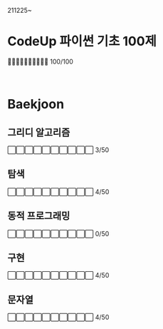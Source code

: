 211225~


# CodeUp 파이썬 기초 100제 
🔳🔳🔳🔳🔳🔳🔳🔳🔳🔳 100/100

<br>

# Baekjoon


## 그리디 알고리즘
⬜⬜⬜⬜⬜⬜⬜⬜⬜⬜ 3/50
<br>

## 탐색
⬜⬜⬜⬜⬜⬜⬜⬜⬜⬜ 4/50
<br>

## 동적 프로그래밍
⬜⬜⬜⬜⬜⬜⬜⬜⬜⬜ 0/50
<br>

## 구현
⬜⬜⬜⬜⬜⬜⬜⬜⬜⬜ 4/50
<br>

## 문자열
⬜⬜⬜⬜⬜⬜⬜⬜⬜⬜ 4/50
<br>
